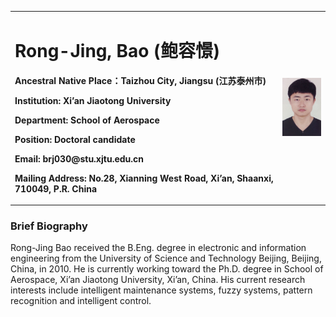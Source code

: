 <table border="0">
  <tr>
    <td width="85%">
      <h1>Rong-Jing, Bao (鲍容憬)</h1>
      <p><b>Ancestral Native Place：Taizhou City, Jiangsu (江苏泰州市)</b></p>
      <p><b>Institution: Xi’an Jiaotong University</b></p>
      <p><b>Department: School of Aerospace</b></p>
      <p><b>Position: Doctoral candidate</b></p>
      <p><b>Email: brj030@stu.xjtu.edu.cn</b></p>
      <p><b>Mailing Address: No.28, Xianning West Road, Xi’an, Shaanxi, 710049, P.R. China</b></p>
    </td>
    <td width="15%">
      <img src="/Rong-Jing Bao.jpg" width="100%">
    </td>
  </tr>
</table>

### Brief Biography
Rong-Jing Bao received the B.Eng. degree in electronic and information engineering from the University
of Science and Technology Beijing, Beijing, China, in 2010. He is currently working toward the Ph.D. degree in School of Aerospace, Xi’an Jiaotong University, Xi’an, China. His current research interests include intelligent maintenance systems, fuzzy systems, pattern recognition and intelligent control.
